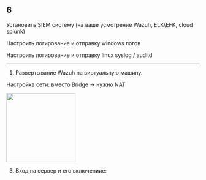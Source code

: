 ## 6

Установить SIEM систему (на ваше усмотрение Wazuh, ELK\EFK, cloud splunk)

Настроить логирование и отправку windows  логов

Настроить логирование и отправку linux syslog / auditd 

___

1. Развертывание Wazuh на виртуальную машину. 

Настройка сети: вместо Bridge -> нужно NAT

 <img height="180em" src="[https://camo.githubusercontent.com/e0d26f2ee859b03d5bfd8b0ba23567eb3069a330622ab3535ea94e8df1314a0b/68747470733a2f2f6769746875622d726561646d652d73746174732d6769742d6d617374657272737461612d7269636b737461612e76657263656c2e6170702f6170692f746f702d6c616e67732f3f757365726e616d653d736d316c65786f7073266c61796f75743d636f6d70616374266c616e67735f636f756e743d37267468656d653d676f7468616d](https://github.com/pash0283/tms_diplom_project/blob/main/6/%D0%A1%D0%BD%D0%B8%D0%BC%D0%BE%D0%BA%20%D1%8D%D0%BA%D1%80%D0%B0%D0%BD%D0%B0%202025-01-14%20124307.png)" data-canonical-src="https://github-readme-stats-git-masterrstaa-rickstaa.vercel.app/api/top-langs/?username=sm1lexops&amp;layout=compact&amp;langs_count=7&amp;theme=gotham" style="max-width: 100%;">

3. Вход на сервер и его включениие:

  
